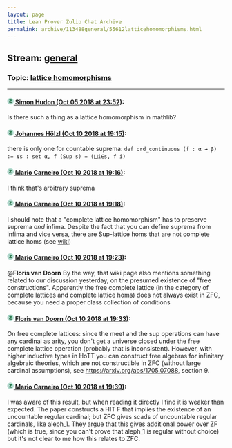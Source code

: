 ```yaml
---
layout: page
title: Lean Prover Zulip Chat Archive 
permalink: archive/113488general/55612latticehomomorphisms.html
---
```


## Stream: [general](index.html)
### Topic: [lattice homomorphisms](55612latticehomomorphisms.html)

---

#### [![Click to go to Zulip](../../assets/img/zulip2.png) Simon Hudon (Oct 05 2018 at 23:52)](https://leanprover.zulipchat.com/#narrow/stream/113488-general/topic/lattice%20homomorphisms/near/135284232):
Is there such a thing as a lattice homomorphism in mathlib?

#### [![Click to go to Zulip](../../assets/img/zulip2.png) Johannes Hölzl (Oct 10 2018 at 19:15)](https://leanprover.zulipchat.com/#narrow/stream/113488-general/topic/lattice%20homomorphisms/near/135554980):
there is only one for countable suprema: `def ord_continuous (f : α → β) := ∀s : set α, f (Sup s) = (⨆i∈s, f i)`

#### [![Click to go to Zulip](../../assets/img/zulip2.png) Mario Carneiro (Oct 10 2018 at 19:16)](https://leanprover.zulipchat.com/#narrow/stream/113488-general/topic/lattice%20homomorphisms/near/135555065):
I think that's arbitrary suprema

#### [![Click to go to Zulip](../../assets/img/zulip2.png) Mario Carneiro (Oct 10 2018 at 19:18)](https://leanprover.zulipchat.com/#narrow/stream/113488-general/topic/lattice%20homomorphisms/near/135555155):
I should note that a "complete lattice homomorphism" has to preserve suprema *and* infima. Despite the fact that you can define suprema from infima and vice versa, there are Sup-lattice homs that are not complete lattice homs (see [wiki](https://en.wikipedia.org/wiki/Complete_lattice#Morphisms_of_complete_lattices))

#### [![Click to go to Zulip](../../assets/img/zulip2.png) Mario Carneiro (Oct 10 2018 at 19:23)](https://leanprover.zulipchat.com/#narrow/stream/113488-general/topic/lattice%20homomorphisms/near/135555422):
@**Floris van Doorn** By the way, that wiki page also mentions something related to our discussion yesterday, on the presumed existence of "free constructions". Apparently the free complete lattice (in the category of complete lattices and complete lattice homs) does not always exist in ZFC, because you need a proper class collection of conditions

#### [![Click to go to Zulip](../../assets/img/zulip2.png) Floris van Doorn (Oct 10 2018 at 19:33)](https://leanprover.zulipchat.com/#narrow/stream/113488-general/topic/lattice%20homomorphisms/near/135556029):
On free complete lattices: since the meet and the sup operations can have any cardinal as arity, you don't get a universe closed under the free complete lattice operation (probably that is inconsistent). However, with higher inductive types in HoTT you can construct free algebras for infinitary algebraic theories, which are not constructible in ZFC (without large cardinal assumptions), see https://arxiv.org/abs/1705.07088, section 9.

#### [![Click to go to Zulip](../../assets/img/zulip2.png) Mario Carneiro (Oct 10 2018 at 19:39)](https://leanprover.zulipchat.com/#narrow/stream/113488-general/topic/lattice%20homomorphisms/near/135556327):
I was aware of this result, but when reading it directly I find it is weaker than expected. The paper constructs a HIT F that implies the existence of an uncountable regular cardinal; but ZFC gives scads of uncountable regular cardinals, like aleph_1. They argue that this gives additional power over ZF (which is true, since you can't prove that aleph_1 is regular without choice) but it's not clear to me how this relates to ZFC.

